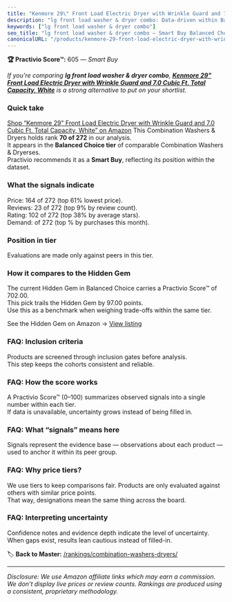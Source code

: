 ```yaml
---
title: "Kenmore 29\" Front Load Electric Dryer with Wrinkle Guard and 7.0 Cubic Ft. Total Capacity, White"
description: "lg front load washer & dryer combo: Data-driven within Balanced Choice ranking using the Practivio Score™. Positioned by quality, value, demand, findability, m…"
keywords: ["lg front load washer & dryer combo"]
seo_title: "lg front load washer & dryer combo — Smart Buy Balanced Choice (2025)"
canonicalURL: "/products/kenmore-29-front-load-electric-dryer-with-wrinkle-guard-and-70-cubic-ft-total-capacity-white-B073RLWQFY/"
---
```


**🏆 Practivio Score™:** 605 — _Smart Buy_


*If you're comparing **lg front load washer & dryer combo**, **[Kenmore 29" Front Load Electric Dryer with Wrinkle Guard and 7.0 Cubic Ft. Total Capacity, White](https://www.amazon.com/dp/B073RLWQFY?tag=practivio-20)** is a strong alternative to put on your shortlist.*
### Quick take
[Shop “Kenmore 29" Front Load Electric Dryer with Wrinkle Guard and 7.0 Cubic Ft. Total Capacity, White” on Amazon](https://www.amazon.com/dp/B073RLWQFY?tag=practivio-20)
This Combination Washers & Dryers holds rank **70 of 272** in our analysis.  
It appears in the **Balanced Choice tier** of comparable Combination Washers & Dryerses.  
Practivio recommends it as a **Smart Buy**, reflecting its position within the dataset.

### What the signals indicate
Price: 164 of 272 (top 61% lowest price).  
Reviews: 23 of 272 (top 9% by review count).  
Rating: 102 of 272 (top 38% by average stars).  
Demand:  of 272 (top % by purchases this month).

### Position in tier
Evaluations are made only against peers in this tier.

### How it compares to the Hidden Gem
The current Hidden Gem in Balanced Choice carries a Practivio Score™ of 702.00.  
This pick trails the Hidden Gem by 97.00 points.  
Use this as a benchmark when weighing trade-offs within the same tier.  

See the Hidden Gem on Amazon → [View listing](https://www.amazon.com/dp/B0D4282T95?tag=practivio-20)

### FAQ: Inclusion criteria
Products are screened through inclusion gates before analysis.  
This step keeps the cohorts consistent and reliable.

### FAQ: How the score works
A Practivio Score™ (0–100) summarizes observed signals into a single number within each tier.  
If data is unavailable, uncertainty grows instead of being filled in.

### FAQ: What “signals” means here
Signals represent the evidence base — observations about each product — used to anchor it within its peer group.

### FAQ: Why price tiers?
We use tiers to keep comparisons fair. Products are only evaluated against others with similar price points.  
That way, designations mean the same thing across the board.

### FAQ: Interpreting uncertainty
Confidence notes and evidence depth indicate the level of uncertainty.  
When gaps exist, results lean cautious instead of filled-in.


🏷️ **Back to Master:** [/rankings/combination-washers-dryers/](/rankings/combination-washers-dryers/)

---
_Disclosure: We use Amazon affiliate links which may earn a commission. We don’t display live prices or review counts. Rankings are produced using a consistent, proprietary methodology._
